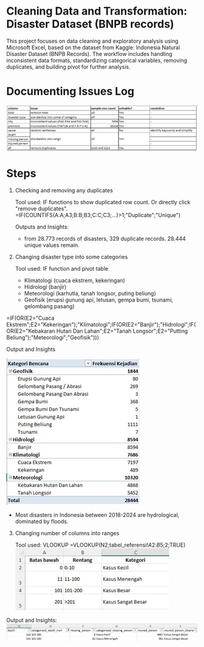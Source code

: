 # Cleaning Data and Transformation: Disaster Dataset (BNPB records)
This project focuses on data cleaning and exploratory analysis using Microsoft Excel, based on the dataset from Kaggle: Indonesia Natural Disaster Dataset (BNPB Records).  The workflow includes handling inconsistent data formats, standardizing categorical variables, removing duplicates, and building pivot for further analysis.

# Documenting Issues Log
![Alt_text](https://github.com/saffa-zafirah/disaster_data_cleaning_analysis/blob/main/issue%20log.jpg)

# Steps
1. Checking and removing any duplicates

   Tool used: IF functions to show duplicated row count. Or directly click "remove duplicates".
   =IF(COUNTIFS(A:A;A3;B:B;B3;C:C;C3;...)>1;"Duplicate";"Unique")

   Outputs and Insights:
   - from 28.773 records of disasters, 329 duplicate records. 28.444 unique values remain.
  
2. Changing disaster type into some categories

   Tool used: IF function and pivot table
   - Klimatologi (cuaca ekstrem, kekeringan)
   - Hidrologi (banjir)
   - Meteorologi (karhutla, tanah longsor, puting beliung)
   - Geofisik (erupsi gunung api, letusan, gempa bumi, tsunami, gelombang pasang)

=IF(OR(E2="Cuaca Ekstrem";E2="Kekeringan");"Klimatologi";IF(OR(E2="Banjir");"Hidrologi";IF(OR(E2="Kebakaran Hutan Dan Lahan";E2="Tanah Longsor";E2="Putting Beliung");"Meteorologi";"Geofisik")))

Output and Insights

![Alt_text](https://github.com/saffa-zafirah/disaster_data_cleaning_analysis/blob/main/pivot_disaster_type.jpg)
- Most disasters in Indonesia between 2018-2024 are hydrological, dominated by floods.

3. Changing number of columns into ranges

   Tool used: VLOOKUP
   =VLOOKUP(N2;tabel_referensi!$A$2:$B$5;2;TRUE)
![Alt_text](https://github.com/saffa-zafirah/disaster_data_cleaning_analysis/blob/main/tabel_referensi_vlookup.jpg)

Output and Insights:
![Alt_text](https://github.com/saffa-zafirah/disaster_data_cleaning_analysis/blob/main/before-after_number%20into%20range.jpg)



